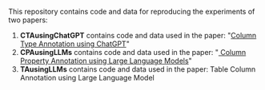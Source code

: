 This repository contains code and data for reproducing the experiments of two papers:
1. <b>CTAusingChatGPT</b> contains code and data used in the paper: "<a href="https://arxiv.org/abs/2306.00745">Column Type Annotation using ChatGPT</a>"
2. <b>CPAusingLLMs</b> contains code and data used in the paper: "<a href="https://2024.eswc-conferences.org/wp-content/uploads/2024/05/77770060.pdf"> Column Property Annotation using Large Language Models</a>"
3. <b>TAusingLLMs</b> contains code and data used in the paper: Table Column Annotation using Large Language Model
